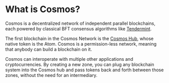 # What is Cosmos?

Cosmos is a decentralized network of independent parallel blockchains, each powered by classical BFT consensus algorithms like [Tendermint]().

The first blockchain in the Cosmos Network is the [Cosmos Hub](), whose native token is the Atom. Cosmos is a permission-less network, meaning that anybody can build a blockchain on it.

Cosmos can interoperate with multiple other applications and cryptocurrencies. By creating a new zone, you can plug any blockchain system into the Cosmos hub and pass tokens back and forth between those zones, without the need for an intermediary.
